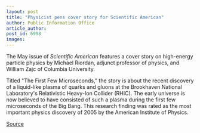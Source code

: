 ```yaml
---
layout: post
title: "Physicist pens cover story for Scientific American"
author: Public Information Office
article_author: 
post_id: 6998
images:
---
```


<a name="content" id="content"></a>
<p>
  The May issue of <i>Scientific American</i> features a cover story on high-energy particle physics by Michael Riordan, adjunct professor of physics, and William Zajc of Columbia University.
</p>
<p>
  Titled "The First Few Microseconds," the story is about the recent discovery of a liquid-like plasma of quarks and gluons at the Brookhaven National Laboratory's Relativistic Heavy-Ion Collider (RHIC). The early universe is now believed to have consisted of such a plasma during the first few microseconds of the Big Bang. This research finding was rated as the most important physics discovery of 2005 by the American Institute of Physics.
</p>
<p><a href="http://www1.ucsc.edu/currents/05-06/05-08/riordan.asp" title="Permalink to riordan">Source</a></p>
